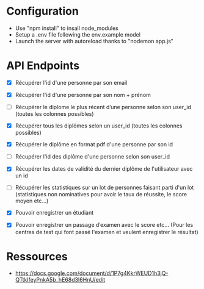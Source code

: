 # Configuration
- Use "npm install" to insall node_modules
- Setup a .env file following the env.example model
- Launch the server with autoreload thanks to "nodemon app.js"

# API Endpoints
- [x] Récupérer l'id d'une personne par son email
- [x] Récupérer l'id d'une personne par son nom + prénom
- [ ] Récupérer le diplome le plus récent d’une personne selon son user_id (toutes les colonnes possibles)
- [x] Récupérer tous les diplômes selon un user_id (toutes les colonnes possibles)
- [x] Récupérer le diplôme en format pdf d'une personne par son id
- [ ] Récupérer l'id des diplôme d'une personne selon son user_id
- [x] Récupérer les dates de validité du dernier diplôme de l'utilisateur avec un id
- [ ] Récupérer les statistiques sur un lot de personnes faisant parti d'un lot (statistiques non nominatives pour avoir le taux de réussite, le score moyen etc…)
- [x] Pouvoir enregistrer un étudiant
- [x] Pouvoir enregistrer un passage d’examen avec le score etc… (Pour les centres de test qui font passé l'examen et veulent enregistrer le résultat)


# Ressources
- https://docs.google.com/document/d/1P7g4KkrWEUD1h3jQ-QTtkIfeyPnkA5b_hE68d3I6HnU/edit